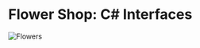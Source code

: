 # Flower Shop: C# Interfaces

![Flowers](https://assets.marthastewartweddings.com/styles/wmax-520-highdpi/d43/protea-wedding-bouquets-wendy-laurel-0518-1/protea-wedding-bouquets-wendy-laurel-0518-1_vert.jpg?itok=lZXNqoiI)
